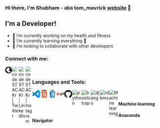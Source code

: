 ### Hi there, I'm Shubham - aka tom_mavrick [website] 👋

## I'm a Developer!
- 🔭 I’m currently working on my health and fitness
- 🌱 I’m currently learning everything 🤣
- 👯 I’m looking to collaborate with other developers

### Connect with me:

[<img align="left" alt="codeSTACKr.com" width="22px" src="https://raw.githubusercontent.com/iconic/open-iconic/master/svg/globe.svg" />][website]
[<img align="left" alt="codeSTACKr | Twitter" width="22px" src="https://cdn.jsdelivr.net/npm/simple-icons@v3/icons/twitter.svg" />][twitter]
[<img align="left" alt="codeSTACKr | LinkedIn" width="22px" src="https://cdn.jsdelivr.net/npm/simple-icons@v3/icons/linkedin.svg" />][linkedin]
[<img align="left" alt="codeSTACKr | Instagram" width="22px" src="https://cdn.jsdelivr.net/npm/simple-icons@v3/icons/instagram.svg" />][instagram]

<br />

### Languages and Tools:

<img align="left" alt="Visual Studio Code" width="26px" src="https://raw.githubusercontent.com/github/explore/80688e429a7d4ef2fca1e82350fe8e3517d3494d/topics/visual-studio-code/visual-studio-code.png" />
<img align="left" alt="HTML5" width="26px" src="https://raw.githubusercontent.com/github/explore/80688e429a7d4ef2fca1e82350fe8e3517d3494d/topics/html/html.png" />
<img align="left" alt="CSS3" width="26px" src="https://raw.githubusercontent.com/github/explore/80688e429a7d4ef2fca1e82350fe8e3517d3494d/topics/css/css.png" />
<img align="left" alt="Git" width="26px" src="https://raw.githubusercontent.com/github/explore/80688e429a7d4ef2fca1e82350fe8e3517d3494d/topics/git/git.png" />
<img align="left" alt="GitHub" width="26px" src="https://raw.githubusercontent.com/github/explore/78df643247d429f6cc873026c0622819ad797942/topics/github/github.png" />
<img align="left" alt="python" width="30px" src="https://img.icons8.com/color/48/000000/python.png"/>
<img align="left" alt="bootstrap" width="30px" src="https://img.icons8.com/color/48/000000/bootstrap.png"/>
<img align="left" alt="django" width="30px" src="https://img.icons8.com/color/48/000000/django.png"/>
<img align="left" alt="rdbms" width="30px" src="https://img.icons8.com/fluent/48/000000/database.png"/>
<img align="left" alt="Machine learning" width="30px" src="https://img.icons8.com/bubbles/50/000000/combo-chart.png"/>

<br />

#### Machine learning
#### Anaconda Navigator


<br />
<br />



[website]: https://shubhamj190.github.io
[twitter]: https://twitter.com/shubhamj190
[instagram]: https://instagram.com/tom_mavrick
[linkedin]: https://www.linkedin.com/in/shubham-jadhav-4b437615b/
